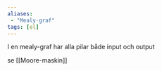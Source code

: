```yaml
---
aliases:
 - "Mealy-graf"
tags: [el]
---
```


I en mealy-graf har alla pilar både input och output


se [[Moore-maskin]]